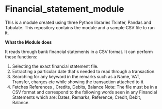 # Financial_statement_module
This is a module created using three Python libraries Tkinter, Pandas and Tabulate. This repository contains the module and a sample CSV file to run it.  

**What the Module does**

It reads through bank financial statements in a CSV format.
It can perform these functions:

1. Selecting the exact financial statement file.
2. Extracting a particular date that's needed to read through a transaction.
3. Searching for any keyword in the remarks such as a Name, VAT, Transfer, charges etc while showing the transaction attached to it.
4. Fetches References , Credits, Debits, Balance
Note: The file must be in a CSV format and correspond to the following words seen in any Financial Statements which are: Dates, Remarks, Reference, Credit, Debit, Balance.
